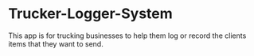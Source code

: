 # Trucker-Logger-System
This app is for trucking businesses to help them log or record the clients items that they want to send.
